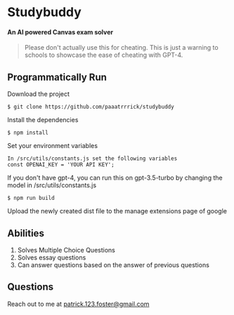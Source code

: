 # Studybuddy


#### An AI powered Canvas exam solver

> Please don't actually use this for cheating. This is just a warning to schools to showcase the ease of cheating with GPT-4.


## Programmatically Run

Download the project

```
$ git clone https://github.com/paaatrrrick/studybuddy
```

Install the dependencies

```
$ npm install
```

Set your environment variables
```
In /src/utils/constants.js set the following variables
const OPENAI_KEY = 'YOUR API KEY';
```
If you don't have gpt-4, you can run this on gpt-3.5-turbo by changing the model in /src/utils/constants.js


```
$ npm run build
```



Upload the newly created dist file to the manage extensions page of google

## Abilities

1. Solves Multiple Choice Questions
2. Solves essay questions
3. Can answer questions based on the answer of previous questions


## Questions

Reach out to me at patrick.123.foster@gmail.com

